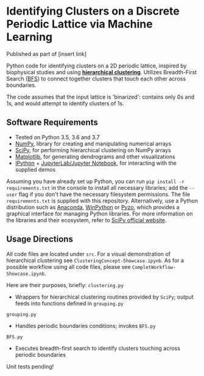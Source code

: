 # Identifying Clusters on a Discrete Periodic Lattice via Machine Learning

Published as part of [insert link]

Python code for identifying clusters on a 2D periodic lattice, inspired by biophysical
studies and using **[hierarchical clustering](https://joernhees.de/blog/2015/08/26/scipy-hierarchical-clustering-and-dendrogram-tutorial/#Visualizing-Your-Clusters)**. Utilizes Breadth-First Search ([BFS](https://en.wikipedia.org/wiki/Breadth-first_search)) to connect together clusters that touch each other across boundaries.

The code assumes that the input lattice is 'binarized': contains only 0s and 1s, and would attempt to identify clusters of 1s.

## Software Requirements
- Tested on Python 3.5, 3.6 and 3.7
- [NumPy](https://www.numpy.org/), library for creating and manipulating numerical arrays
- [SciPy](https://www.scipy.org/about.html), for performing hierarchical clustering on NumPy arrays
- [Matplotlib](https://matplotlib.org/), for generating dendrograms and other visualizations
- [IPython](https://ipython.org/) + [JupyterLab/Jupyter Notebook](https://jupyter.org/), for interacting with the supplied demos

Assuming you have already set up Python, you can run `pip install -r requirements.txt` in the console to install all necessary libraries; add the `--user` flag if you don't have the necessary filesystem permissions.
The file `requirements.txt` is supplied with this repository. Alternatively, use a Python distribution such as [Anaconda](https://anaconda.org/), [WinPython](https://winpython.github.io/) or [Pyzo](https://pyzo.org/), which provides a graphical interface for managing Python libraries. For more information on the libraries and their ecosystem, refer to [SciPy official website](https://www.scipy.org/install.html).

## Usage Directions
All code files are located under `src`. For a visual demonstration of hierarchical clustering
see `ClusteringConcept-Showcase.ipynb`. As for a possible workflow using all code files,
please see `CompletWorkflow-Showcase.ipynb`.

Here are their purposes, briefly:
`clustering.py`
* Wrappers for hierarchical clustering routines provided by `SciPy`; output feeds into functions defined in `grouping.py`

`grouping.py`
* Handles periodic boundaries conditions; invokes `BFS.py`

`BFS.py`
* Executes breadth-first search to identify clusters touching across periodic boundaries

Unit tests pending!
